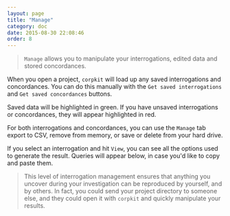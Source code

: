 ```yaml
---
layout: page
title: "Manage"
category: doc
date: 2015-08-30 22:08:46
order: 8
---
```


> `Manage` allows you to manipulate your interrogations, edited data and stored concordances.

When you open a project, `corpkit` will load up any saved interrogations and concordances. You can do this manually with the `Get saved interrogations` and `Get saved concordances` buttons.

Saved data will be highlighted in green. If you have unsaved interrogations or concordances, they will appear highlighted in red.

For both interrogations and concordances, you can use the `Manage` tab export to CSV, remove from memory, or save or delete from your hard drive.

If you select an interrogation and hit `View`, you can see all the options used to generate the result. Queries will appear below, in case you'd like to copy and paste them.

> This level of interrogation management ensures that anything you uncover during your investigation can be reproduced by yourself, and by others. In fact, you could send your project directory to someone else, and they could open it with `corpkit` and quickly manipulate your results.



